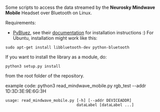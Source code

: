 Some scripts to access the data streamed by the **Neurosky Mindwave Mobile** Headset over Bluetooth on Linux.

Requirements:
* [PyBluez](http://code.google.com/p/pybluez/), see their [documentation](http://code.google.com/p/pybluez/wiki/Documentation) for installation instructions :)
For Ubuntu, installation might work like this:
```
sudo apt-get install libbluetooth-dev python-bluetooth
```

If you want to install the library as a module, do:
```
python3 setup.py install
```
from the root folder of the repository.

example code:
	python3 read_mindwave_mobile.py rgb_test --addr 1D:3D:3E:9E:6G:3H
	
	usage: read_mindwave_mobile.py [-h] [--addr DEVICEADDR]
        	                       dataLabel [dataLabel ...]
